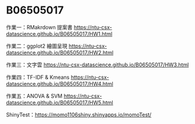 # B06505017 

作業一：RMakrdown 提案書 https://ntu-csx-datascience.github.io/B06505017/HW1.html

作業二：ggplot2 繪圖呈現 https://ntu-csx-datascience.github.io/B06505017/HW2.html

作業三：文字雲 https://ntu-csx-datascience.github.io/B06505017/HW3.html

作業四：TF-IDF & Kmeans https://ntu-csx-datascience.github.io/B06505017/HW4.html

作業五：ANOVA & SVM https://ntu-csx-datascience.github.io/B06505017/HW5.html

ShinyTest：https://momo1106shiny.shinyapps.io/momoTest/
